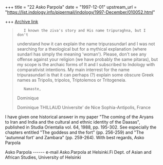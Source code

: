 +++
title = "22 Asko Parpola"
date = "1997-12-01"
upstream_url = "https://list.indology.info/pipermail/indology/1997-December/010052.html"

+++
[Archive link](https://list.indology.info/pipermail/indology/1997-December/010052.html)

>        I known the ziva's story and His name tripuraghna, but I don't
>understand how it can explain the name tripurasundarI and I was not
>searching for a theological but for a mythical explanation (where sundarI
>has simply the meaning 'woman').
>        Please, don't see any offense against your religion (we have
>probably the same pitaras), but my scope is the archaic forms of It and I
>subscribed to Indology with comparativist intentions. My main interrest for
>the name tripurasundarI is that it can perhaps (?) explain some obscure
>Greek names as Tripolis, tripolos, Triptolemos or Tritogeneia.
>
>        Namaste,
>Dominique
>
>Dominique THILLAUD
>Universite' de Nice Sophia-Antipolis, France

I have given one historical answer in my paper "The coming of the Aryans to
Iran and India and the cultural and ethnic identity of the Daasas",
published in Studia Orientalia vol. 64, 1988, pp. 195-302. See especially
the chapters entitled "The goddess and the fort" (pp. 256-259) and "The
'autumnal fort' and Zambara" (pp. 259-264).
        With best regards,   Asko Parpola


Asko Parpola ------ e-mail Asko.Parpola at Helsinki.Fi
Dept. of Asian and African Studies, University of Helsinki



